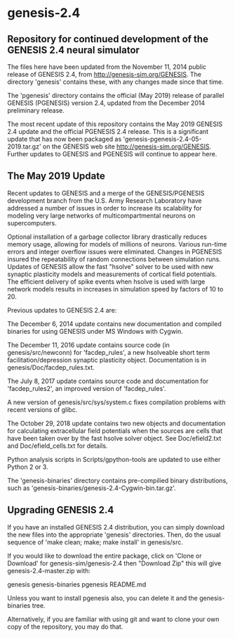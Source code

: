 genesis-2.4
===========

Repository for continued development of the GENESIS 2.4 neural simulator
------------------------------------------------------------------------

The files here have been updated from the November 11, 2014 public release of
GENESIS 2.4, from http://genesis-sim.org/GENESIS. The directory
'genesis' contains these, with any changes made since that time.

The 'pgenesis' directory contains the official (May 2019) release of
parallel GENESIS (PGENESIS) version 2.4, updated from the December
2014 preliminary release.

The most recent update of this repository contains the May 2019 GENESIS 2.4
update and the official PGENESIS 2.4 release. This is a significant update
that has now been packaged as 'genesis-pgenesis-2.4-05-2019.tar.gz' on the
GENESIS web site http://genesis-sim.org/GENESIS. Further updates to GENESIS
and PGENESIS will continue to appear here.

The May 2019 Update
-------------------

Recent updates to GENESIS and a merge of the GENESIS/PGENESIS
development branch from the U.S. Army Research Laboratory have
addressed a number of issues in order to increase its scalability for modeling
very large networks of multicompartmental neurons on supercomputers.

Optional installation of a garbage collector library drastically
reduces memory usage, allowing for models of millions of
neurons. Various run-time errors and integer overflow issues were
eliminated. Changes in PGENESIS insured the repeatability of random
connections between simulation runs. Updates of GENESIS allow the fast
"hsolve" solver to be used with new synaptic plasticity models and
measurements of cortical field potentials. The efficient delivery of
spike events when hsolve is used with large network models results in
increases in simulation speed by factors of 10 to 20.

Previous updates to GENESIS 2.4 are:

The December 6, 2014 update contains new documentation and compiled binaries for
using GENESIS under MS Windows with Cygwin.

The December 11, 2016 update contains source code (in genesis/src/newconn) for
'facdep_rules', a new hsolveable short term facilitation/depression synaptic
plasticity object. Documentation is in genesis/Doc/facdep_rules.txt.

The July 8, 2017 update contains source code and documentation for
'facdep_rules2', an improved version of 'facdep_rules'.

A new version of genesis/src/sys/system.c fixes compilation problems with
recent versions of glibc.

The October 29, 2018 update contains two new objects and documentation
for calculating extracellular field potentials when the sources are cells
that have been taken over by the fast hsolve solver object.
See Doc/efield2.txt and Doc/efield_cells.txt for details.

Python analysis scripts in Scripts/gpython-tools are updated to use
either Python 2 or 3. 

The 'genesis-binaries' directory contains pre-compilied binary
distributions, such as 'genesis-binaries/genesis-2.4-Cygwin-bin.tar.gz'.

Upgrading GENESIS 2.4
---------------------

If you have an installed GENESIS 2.4 distribution, you can simply download
the new files into the appropriate 'genesis' directories. Then, do the usual
sequence of 'make clean; make; make install' in genesis/src.

If you would like to download the entire package, click on 'Clone or
Download' for genesis-sim/genesis-2.4 then "Download Zip" this will
give genesis-2.4-master.zip with:

genesis  genesis-binaries  pgenesis  README.md

Unless you want to install pgenesis also, you can delete it and the
genesis-binaries tree.

Alternatively, if you are familiar with using git and want to clone your
own copy of the repository, you may do that.
